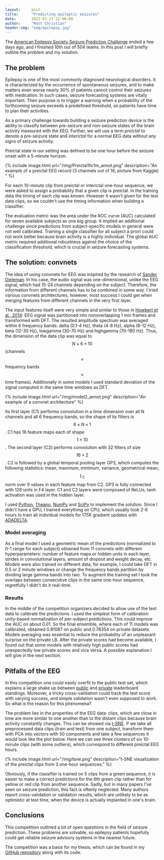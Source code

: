 ```yaml
---
layout:     post
title:      "Predicting epileptic seizures"
date:       2022-01-13 12:00:00
author:     "Matt Christian"
header-img: "img/epilepsy.jpg"
---
```

The [American Epilepsy Society Seizure Prediction Challenge](http://www.kaggle.com/c/seizure-prediction) ended a few days ago, and I finished 10th out of 504 teams.
In this post I will briefly outline the problem and my solution.

<!--more-->

## The problem
Epilepsy is one of the most commonly diagnosed neurological disorders. It is characterized by the occurrence of spontaneous seizures, and to make matters even worse nearly 30% of patients cannot control their seizures with medication. In such cases, seizure forecasting systems are vitally important. Their purpose is to trigger a warning when a probability of the forthcoming seizure exceeds a predefined threshold, so patients have time to plan their activities. 

As a primary challenge towards building a seizure prediction device is the ability to classify between pre-seizure and non-seizure states of the brain activity measured with the EEG. Further, we will use a term *preictal* to denote a pre-seizure state and *interictal* for a normal EEG data without any signs of seizure activity. 

Preictal state in our setting was defined to be one hour before the seizure onset with a 5-minute horizon. 

{% include image.html url="/img/Preictal1hr1m_annot.png" description="An example of a preictal EEG record (3 channels out of 16, picture from Kaggle) " %}

For each 10-minute clip from preictal or interictal one-hour sequence,  we were asked to assign a probability that a given clip is preictal. In the training data the timing of each clip was known. However it wasn't given for the test data clips, so we couldn't use the timing information when building a classifier. 

The evaluation metric was the area under the ROC curve (AUC) calculated for seven available subjects as one big group. It implied an additional challenge since predictions from subject-specific models in general were not well calibrated. Training a single classifier for all subject a priori could not work better because brain activity is a highly individual. The global AUC metric required additional robustness against the choice of the classification threshold, which is crucial in seizure forecasting systems.
 

## The solution: convnets
The idea of using convnets for EEG was inspired by the research of [Sander Dieleman](http://benanne.github.io/2014/08/05/spotify-cnns.html). In his case, the audio signal was one-dimensional, unlike the EEG signal, which had 15-24 channels depending on the subject. Therefore, the information from different channels has to be combined in some way. I tried various convnets architectures, however, most success I could get when merging features from different channels in the very first layer. 

The input features itself were very simple and similar to those in [Howbert et al., 2014](http://www.ncbi.nlm.nih.gov/pubmed/24416133): EEG signal was partitioned into nonoverlapping 1 min frames and transformed with DFT. The resulted amplitude spectrum was averaged within 6 frequency bands: delta (0.1-4 Hz), theta (4-8 Hz), alpha (8-12 Hz), beta (12-30 Hz), low­gamma (30-70 Hz) and high­gamma (70-180 Hz). Thus, the dimension of the data clip was equal to $$N\times6\times10$$ (channels $$\times$$  frequency bands $$\times$$ time frames). Additionally in some models I used standard deviation of the signal computed in the same time windows as DFT.

{% include image.html url="/img/model2_annot.png" description="An example of a convnet architecture" %}

Its first layer (C1) performs convolution in a time dimension over all N channels and all 6 frequency bands, so the shape of its filters is $$6\times N \times 1$$. C1 has 16 feature maps each of shape $$1\times10$$. The second layer (C2) performs convolution with 32 filters of size $$16\times2$$. C2 is followed by a global temporal pooling layer GP3, which computes the following statistics: mean, maximum, minimum, variance, geometrical mean, $$L_2$$ norm over 9 values in each feature map from C2. GP3 is fully connected with 128 units in F4 layer. C1 and C2 layers were composed of ReLUs; tanh activation was used in the hidden layer.

I used [Python](https://www.python.org/), [Theano](http://www.deeplearning.net/software/theano/), [NumPy](http://www.numpy.org/) and [SciPy](http://www.scipy.org/scipylib/index.html) to implement the solution.
Since I didn't have a GPU, I trained everything on CPU, which usually took 2-6 hours to train all individual models for 175K gradient updates with [ADADELTA](http://arxiv.org/abs/1212.5701).

### Model averaging
As a final model I used a geometric mean of the predictions (normalized to 0-1 range for each subject) obtained from 11 convnets with different hyperparameters: number of feature maps or hidden units in each layer, strides in convolutional layers, amount of dropout and weight decay, etc. Models were also trained on different data, for example, I could take DFT in 0.5 or 2 minute windows or change the frequency bands partition by dividing large gamma bands into two. To augment the training set I took the overlaps between consecutive clips in the same one-hour sequence, regretfully I didn't do it real-time.

### Results
In the middle of the competition organizers decided to allow use of the test data to calibrate the predictions. I used the simplest form of calibration: unity-based normalization of per-subject predictions. This could improve the AUC on about 0.01. So the final ensemble, where each of 11 models was calibrated, obtained 0.81087 on public and 0.78354 on private datasets. Models averaging was essential to reduce the probability of an unpleasant surprise on the private LB. After the private scores had become available, I found out that some models with relatively high public scores had unexpectedly low private scores and vice versa. A possible explanation I will give in the next section.     


## Pitfalls of the EEG

In this competition one could easily overfit to the public test set, which explains a large shake up between [public](http://www.kaggle.com/c/seizure-prediction/leaderboard/public) and [private](http://www.kaggle.com/c/seizure-prediction/leaderboard/private) leaderboard standings. Moreover, a tricky cross-validation could track the test score with varying success, and simple validation wasn't even supposed to work. So what is the reason for this phenomena? 

The problem lies in the properties of the EEG data: clips, which are close in time are more similar to one another than to the distant clips because brain activity constantly changes. This can be showed via [t-SNE](http://lvdmaaten.github.io/tsne/). If we take all preprocessed data clips (train and test) from one subject, transform them with PCA into vectors with 50 components and take a few sequences it would look like the plot below. Here we can see three clusters of six 10-minute clips (with some outliers), which correspond to different preictal EEG hours.

{% include image.html url="/img/tsne.png" description="t-SNE visualization of the preictal clips from 3 one-hour sequences." %}

Obviously, if the classifier is trained on 5 clips from a green sequence, it is easier to make a correct predictions for the 6th green clip rather than for yellow or red clip from another sequence. Sadly, but in many papers I've seen on seizure prediction, this fact is oftenly neglected. Many authors report cross-validation or validation results, which are unlikely to be as optimistic at test time, when the device is actually implanted in one's brain.

## Conclusions
This competition outlined a lot of open questions in the field of seizure prediction. These problems are solvable, so epilepsy patients hopefully could get reliable seizure advisory systems in the nearest future.

The competition was a basis for my thesis, which can be found in my [GitHub repository](https://github.com/IraKorshunova/kaggle-seizure-prediction) along with its code. 
